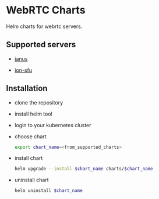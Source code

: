 # WebRTC Charts

Helm charts for webrtc servers.

## Supported servers

- [janus](https://github.com/meetecho/janus-gateway)

- [ion-sfu](https://github.com/pion/ion-sfu)

## Installation

- clone the repository

- install helm tool

- login to your kubernetes cluster

- choose chart

  ```zsh
  export chart_name=<from_supported_charts>
  ```

- install chart

  ```zsh
  helm upgrade --install $chart_name charts/$chart_name
  ```

- uninstall chart

  ```zsh
  helm uninstall $chart_name
  ```
